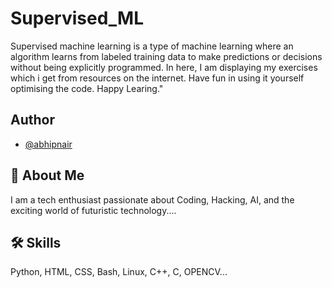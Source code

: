 # Supervised_ML 
Supervised machine learning is a type of machine learning where an algorithm learns from labeled training data to make predictions or decisions without being explicitly programmed. In here, I am displaying my exercises which i get from resources on the internet. Have fun in using it yourself optimising the code. Happy Learing."

## Author

- [@abhipnair](https://github.com/abhipnair)


## 🚀 About Me
I am a tech enthusiast passionate about Coding, Hacking, AI, and the exciting world of futuristic technology....


## 🛠 Skills
Python, HTML, CSS, Bash, Linux, C++, C, OPENCV...
 

